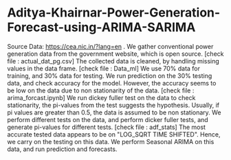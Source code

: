 # Aditya-Khairnar-Power-Generation-Forecast-using-ARIMA-SARIMA
Source Data: https://cea.nic.in/?lang=en .
We gather conventional power generation data from the government website, which is open source. [check file : actual_dat_pg.csv]
The collected data is cleaned, by handling missing values in the data frame. [check file : Data_ml]
We use 70% data for training, and 30% data for testing. We run prediction on the 30% testing data, and check accuracy for the model. However, the accuracy seems to be low on the data due to non stationarity of the data. [check file : arima_forcast.ipynb]
We run dickey fuller test on the data to check stationarity, the pi-values from the test suggests the hypothesis. Usually, if pi values are greater than 0.5, the data is assumed to be non stationary. We perform different tests on the data, and perform dicker fuller tests, and generate pi-values for different tests. [check file : adf_stats]
The most accurate tested data appears to be on "LOG_SQRT TIME SHIFTED". Hence, we carry on the testing on this data. 
We perform Seasonal ARIMA on this data, and run prediction and forecasts.
